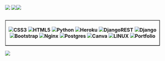 <div style='display:flex;'>

![](https://github-readme-stats.vercel.app/api?username=BayanP&theme=bear&hide_border=true&include_all_commits=false&count_private=false)
![](https://github-readme-stats.vercel.app/api/top-langs/?username=BayanP&theme=bear&hide_border=true&include_all_commits=false&count_private=false&layout=compact)

![](https://github-readme-streak-stats.herokuapp.com/?user=BayanP&theme=bear&hide_border=true)<br/>

</div>

<table border='1'>
<th>

![CSS3](https://img.shields.io/badge/css3-%231572B6.svg?style=for-the-badge&logo=css3&logoColor=white) ![HTML5](https://img.shields.io/badge/html5-%23E34F26.svg?style=for-the-badge&logo=html5&logoColor=white) ![Python](https://img.shields.io/badge/python-3670A0?style=for-the-badge&logo=python&logoColor=ffdd54) ![Heroku](https://img.shields.io/badge/heroku-%23430098.svg?style=for-the-badge&logo=heroku&logoColor=white) ![DjangoREST](https://img.shields.io/badge/DJANGO-REST-ff1709?style=for-the-badge&logo=django&logoColor=white&color=ff1709&labelColor=gray) ![Django](https://img.shields.io/badge/django-%23092E20.svg?style=for-the-badge&logo=django&logoColor=white) ![Bootstrap](https://img.shields.io/badge/bootstrap-%23563D7C.svg?style=for-the-badge&logo=bootstrap&logoColor=white) ![Nginx](https://img.shields.io/badge/nginx-%23009639.svg?style=for-the-badge&logo=nginx&logoColor=white) ![Postgres](https://img.shields.io/badge/postgres-%23316192.svg?style=for-the-badge&logo=postgresql&logoColor=white) ![Canva](https://img.shields.io/badge/Canva-%2300C4CC.svg?style=for-the-badge&logo=Canva&logoColor=white) ![LINUX](https://img.shields.io/badge/Linux-FCC624?style=for-the-badge&logo=linux&logoColor=black) ![Portfolio](https://img.shields.io/badge/Portfolio-%23000000.svg?style=for-the-badge&logo=firefox&logoColor=#FF7139)

</th>










</table>


![](https://github-profile-trophy.vercel.app/?username=BayanP&theme=radical&no-frame=true&no-bg=true&margin-w=4)
